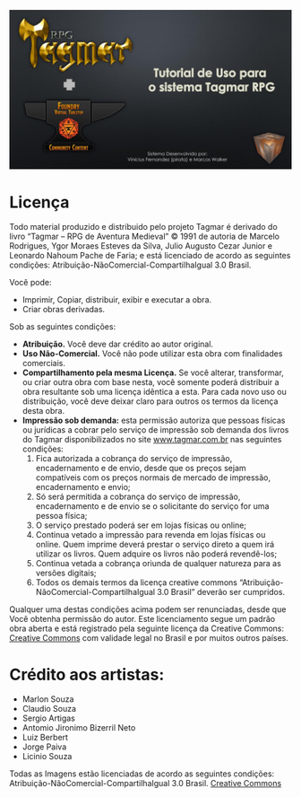 [![](assets/tutorial/001_Easy-Resize.com.jpg)](assets/tutorial/TutorialFoundryTagmarRPG.pdf)

# Licença
Todo material produzido e distribuido pelo projeto Tagmar é derivado do livro “Tagmar – RPG de Aventura Medieval” © 1991 de autoria de Marcelo Rodrigues,  Ygor Moraes Esteves da Silva, Julio Augusto Cezar Junior e Leonardo Nahoum Pache de Faria; e está licenciado de acordo as seguintes condições: Atribuição-NãoComercial-CompartilhaIgual 3.0 Brasil.

Você pode:
* Imprimir, Copiar, distribuir, exibir e executar a obra.
* Criar obras derivadas.

Sob as seguintes condições:

* **Atribuição.** Você deve dar crédito ao autor original. 
* **Uso Não-Comercial.** Você não pode utilizar esta obra com finalidades comerciais. 
* **Compartilhamento pela mesma Licença.** Se você alterar, transformar, ou criar outra obra com base nesta, você somente poderá distribuir a obra resultante sob uma licença idêntica a esta. Para cada novo uso ou distribuição, você deve deixar claro para outros os termos da licença desta obra.
* **Impressão sob demanda:** esta permissão autoriza que pessoas físicas ou jurídicas a cobrar pelo serviço de impressão sob demanda dos livros do Tagmar disponibilizados no site www.tagmar.com.br nas seguintes condições:
    1. Fica autorizada a cobrança do serviço de impressão, encadernamento e de envio, desde que os preços sejam compatíveis com os preços normais de mercado de impressão, encadernamento e envio; 
    2. Só será permitida a cobrança do serviço de impressão, encadernamento e de envio se o solicitante do serviço for uma pessoa física; 
    3. O serviço prestado poderá ser em lojas físicas ou online; 
    4. Continua vetado a impressão para revenda em lojas físicas ou online. Quem imprime deverá prestar o serviço direto a quem irá utilizar os livros. Quem adquire os livros não poderá revendê-los; 
    5. Continua vetada a cobrança oriunda de qualquer natureza para as versões digitais; 
    6. Todos os demais termos da licença creative commons “Atribuição-NãoComercial-CompartilhaIgual 3.0 Brasil” deverão ser cumpridos.

Qualquer uma destas condições acima podem ser renunciadas, desde que Você obtenha permissão do autor.
Este licenciamento segue um padrão obra aberta e está registrado pela seguinte licença da Creative Commons: [Creative Commons](http://creativecommons.org/licenses/by-nc-sa/3.0/br/) com validade legal no Brasil e por muitos outros países. 

# Crédito aos artistas:

* Marlon Souza
* Claudio Souza
* Sergio Artigas
* Antomio Jironimo Bizerril Neto
* Luiz Berbert
* Jorge Paiva
* Licinio Souza

Todas as Imagens estão licenciadas de acordo as seguintes condições: Atribuição-NãoComercial-CompartilhaIgual 3.0 Brasil.
[Creative Commons](http://creativecommons.org/licenses/by-nc-sa/3.0/br/)



   


                            